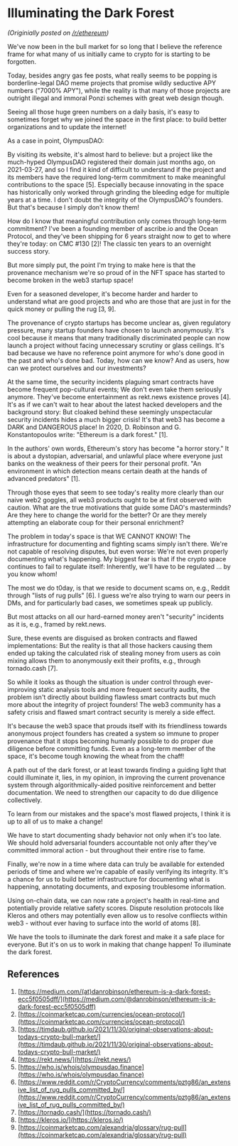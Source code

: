 # Illuminating the Dark Forest

_(Originially posted on
[/r/ethereum](https://www.reddit.com/r/ethereum/comments/r9d9gf/illuminating_the_dark_forest/))_

We've now been in the bull market for so long that I believe the reference
frame for what many of us initially came to crypto for is starting to be
forgotten.

Today, besides angry gas fee posts, what really seems to be popping is
borderline-legal DAO meme projects that promise wildly seductive APY numbers
("7000% APY"), while the reality is that many of those projects are outright
illegal and immoral Ponzi schemes with great web design though.

Seeing all those huge green numbers on a daily basis, it's easy to sometimes
forget why we joined the space in the first place: to build better
organizations and to update the internet!

As a case in point, OlympusDAO:

By visiting its website, it's almost hard to believe: but a project like the
much-hyped OlympusDAO registered their domain just months ago, on 2021-03-27,
and so I find it kind of difficult to understand if the project and its members
have the required long-term commitment to make meaningful contributions to the
space [5]. Especially because innovating in the space has historically only
worked through grinding the bleeding edge for multiple years at a time. I don't
doubt the integrity of the OlympusDAO's founders. But that's because I simply
don't know them!

How do I know that meaningful contribution only comes through long-term
commitment? I've been a founding member of ascribe.io and the Ocean Protocol,
and they've been shipping for 6 years straight now to get to where they're
today: on CMC #130 [2]! The classic ten years to an overnight success story.

But more simply put, the point I'm trying to make here is that the provenance
mechanism we're so proud of in the NFT space has started to become broken in
the web3 startup space!

Even for a seasoned developer, it's become harder and harder to understand what
are good projects and who are those that are just in for the quick money or
pulling the rug [3, 9].

The provenance of crypto startups has become unclear as, given regulatory
pressure, many startup founders have chosen to launch anonymously. It's cool
because it means that many traditionally discriminated people can now launch a
project without facing unnecessary scrutiny or glass ceilings. It's bad because
we have no reference point anymore for who's done good in the past and who's
done bad. Today, how can we know? And as users, how can we protect ourselves
and our investments?

At the same time, the security incidents plaguing smart contracts have become
frequent pop-cultural events; We don't even take them seriously anymore.
They've become entertainment as rekt.news existence proves [4]. It's as if we
can't wait to hear about the latest hacked developers and the background story:
But cloaked behind these seemingly unspectacular security incidents hides a
much bigger crisis! It's that web3 has become a DARK and DANGEROUS place!  In
2020, D. Robinson and G. Konstantopoulos write: "Ethereum is a dark forest."
[1].

In the authors' own words, Ethereum's story has become "a horror story." It is
about a dystopian, adversarial, and unlawful place where everyone just banks on
the weakness of their peers for their personal profit. "An environment in which
detection means certain death at the hands of advanced predators" [1].

Through those eyes that seem to see today's reality more clearly than our naive
web2 goggles, all web3 products ought to be at first observed with caution.
What are the true motivations that guide some DAO's masterminds? Are they here
to change the world for the better? Or are they merely attempting an elaborate
coup for their personal enrichment?

The problem in today's space is that WE CANNOT KNOW! The infrastructure for
documenting and fighting scams simply isn't there. We're not capable of
resolving disputes, but even worse: We're not even properly documenting what's
happening. My biggest fear is that if the crypto space continues to fail to
regulate itself: Inherently, we'll have to be regulated ... by you know whom!

The most we do t0day, is that we reside to document scams on, e.g., Reddit
through "lists of rug pulls" [6]. I guess we're also trying to warn our peers
in DMs, and for particularly bad cases, we sometimes speak up publicly.

But most attacks on all our hard-earned money aren't "security" incidents as it
is, e.g., framed by rekt.news.

Sure, these events are disguised as broken contracts and flawed
implementations: But the reality is that all those hackers causing them ended
up taking the calculated risk of stealing money from users as coin mixing
allows them to anonymously exit their profits, e.g., through tornado.cash [7].

So while it looks as though the situation is under control through
ever-improving static analysis tools and more frequent security audits, the
problem isn't directly about building flawless smart contracts but much more
about the integrity of project founders! The web3 community has a safety crisis
and flawed smart contract security is merely a side effect.

It's because the web3 space that prouds itself with its friendliness towards
anonymous project founders has created a system so immune to proper provenance
that it stops becoming humanly possible to do proper due diligence before
committing funds. Even as a long-term member of the space, it's become tough
knowing the wheat from the chaff!

A path out of the dark forest, or at least towards finding a guiding light that
could illuminate it, lies, in my opinion, in improving the current provenance
system through algorithmically-aided positive reinforcement and better
documentation. We need to strengthen our capacity to do due diligence
collectively.

To learn from our mistakes and the space's most flawed projects, I think it is
up to all of us to make a change!

We have to start documenting shady behavior not only when it's too late. We
should hold adversarial founders accountable not only after they've committed
immoral action - but throughout their entire rise to fame.

Finally, we're now in a time where data can truly be available for extended
periods of time and where we're capable of easily verifying its integrity. It's
a chance for us to build better infrastructure for documenting what is
happening, annotating documents, and exposing troublesome information.

Using on-chain data, we can now rate a project's health in real-time and
potentially provide relative safety scores. Dispute resolution protocols like
Kleros and others may potentially even allow us to resolve confliects within
web3 - without ever having to surface into the world of atoms [8].

We have the tools to illuminate the dark forest and make it a safe place for
everyone. But it's on us to work in making that change happen! To illuminate
the dark forest.

## References

1. [https://medium.com/(at)danrobinson/ethereum-is-a-dark-forest-ecc5f0505dff/](https://medium.com/@danrobinson/ethereum-is-a-dark-forest-ecc5f0505dff)
2. [https://coinmarketcap.com/currencies/ocean-protocol/](https://coinmarketcap.com/currencies/ocean-protocol/)
3. [https://timdaub.github.io/2021/11/30/original-observations-about-todays-crypto-bull-market/](https://timdaub.github.io/2021/11/30/original-observations-about-todays-crypto-bull-market/)
4. [https://rekt.news/](https://rekt.news/)
5. [https://who.is/whois/olympusdao.finance](https://who.is/whois/olympusdao.finance)
6. [https://www.reddit.com/r/CryptoCurrency/comments/pztg86/an_extensive_list_of_rug_pulls_committed_by/](https://www.reddit.com/r/CryptoCurrency/comments/pztg86/an_extensive_list_of_rug_pulls_committed_by/)
7. [https://tornado.cash/](https://tornado.cash/)
8. [https://kleros.io/](https://kleros.io/)
9. [https://coinmarketcap.com/alexandria/glossary/rug-pull](https://coinmarketcap.com/alexandria/glossary/rug-pull)

